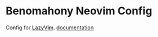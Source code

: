 # Benomahony Neovim Config

Config for [LazyVim](https://github.com/LazyVim/LazyVim).
[documentation](https://lazyvim.github.io/installation)

